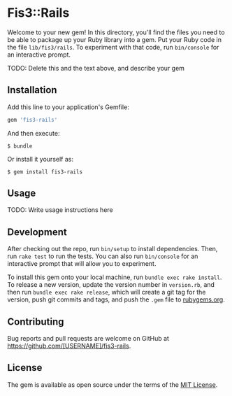 # Fis3::Rails

Welcome to your new gem! In this directory, you'll find the files you need to be able to package up your Ruby library into a gem. Put your Ruby code in the file `lib/fis3/rails`. To experiment with that code, run `bin/console` for an interactive prompt.

TODO: Delete this and the text above, and describe your gem

## Installation

Add this line to your application's Gemfile:

```ruby
gem 'fis3-rails'
```

And then execute:

    $ bundle

Or install it yourself as:

    $ gem install fis3-rails

## Usage

TODO: Write usage instructions here

## Development

After checking out the repo, run `bin/setup` to install dependencies. Then, run `rake test` to run the tests. You can also run `bin/console` for an interactive prompt that will allow you to experiment.

To install this gem onto your local machine, run `bundle exec rake install`. To release a new version, update the version number in `version.rb`, and then run `bundle exec rake release`, which will create a git tag for the version, push git commits and tags, and push the `.gem` file to [rubygems.org](https://rubygems.org).

## Contributing

Bug reports and pull requests are welcome on GitHub at https://github.com/[USERNAME]/fis3-rails.


## License

The gem is available as open source under the terms of the [MIT License](http://opensource.org/licenses/MIT).

